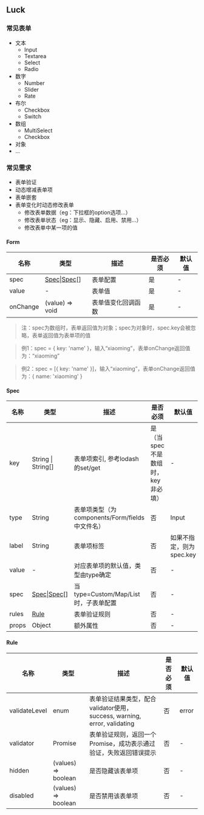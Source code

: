 ## Luck

### 常见表单

- 文本
  - Input
  - Textarea
  - Select
  - Radio
- 数字
  - Number
  - Slider
  - Rate
- 布尔
  - Checkbox
  - Switch
- 数组
  - MultiSelect
  - Checkbox
- 对象
- ...

### 常见需求

- 表单验证
- 动态增减表单项
- 表单嵌套
- 表单变化时动态修改表单
  - 修改表单数据（eg：下拉框的option选项...）
  - 修改表单状态（eg：显示、隐藏、启用、禁用...）
  - 修改表单中某一项的值


#### Form
| 名称 | 类型 | 描述 | 是否必须 | 默认值 |
| ---- | ---- | ---- | ---- | ---- |
| spec | [Spec](#Spec)\|[Spec](#Spec)[] | 表单配置 | 是 | - |
| value | - | 表单值 | 是 | - |
| onChange | (value) => void | 表单值变化回调函数 | 是 | - |

> 注：spec为数组时，表单返回值为对象；spec为对象时，spec.key会被忽略，表单返回值为表单项的值

> 例1：spec = { key: 'name' }，输入“xiaoming”，表单onChange返回值为：“xiaoming”

> 例2：spec = [{ key: 'name' }]，输入“xiaoming”，表单onChange返回值为：{ name: 'xiaoming' }

#### Spec
| 名称 | 类型 | 描述 | 是否必须 | 默认值 |
| ---- | ---- | ---- | ---- | ---- |
| key | String \| String[] | 表单项索引, 参考lodash的set/get | 是（当spec不是数组时，key非必填） | - |
| type | String | 表单项类型（为components/Form/fields中文件名）| 否 | Input |
| label | String | 表单项标签 | 否 | 如果不指定，则为spec.key |
| value | - | 对应表单项的默认值，类型由type确定 | 否 | - |
| spec | [Spec](#Spec)\|[Spec](#Spec)[] | 当type=Custom/Map/List时，子表单配置 | 否 | - |
| rules | [Rule](#Rule) | 表单验证规则 | 否 | - |
| props | Object | 额外属性 | 否 | - |

#### Rule
| 名称 | 类型 | 描述 | 是否必须 | 默认值 |
| ---- | ---- | ---- | ---- | ---- |
| validateLevel | enum | 表单验证结果类型，配合validator使用，success, warning, error, validating | 否 | error |
| validator | Promise | 表单验证规则，返回一个Promise，成功表示通过验证，失败返回错误提示 | 否 | - |
| hidden | (values) => boolean | 是否隐藏该表单项 | 否 | - |
| disabled | (values) => boolean | 是否禁用该表单项 | 否 | - |